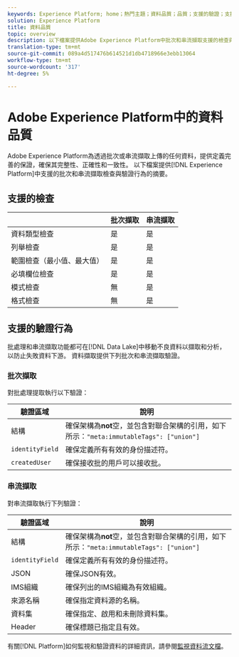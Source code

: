 ```yaml
---
keywords: Experience Platform; home；熱門主題；資料品質；品質；支援的驗證；支援的驗證；
solution: Experience Platform
title: 資料品質
topic: overview
description: 以下檔案提供Adobe Experience Platform中批次和串流擷取支援的檢查與驗證行為摘要。
translation-type: tm+mt
source-git-commit: 089a4d517476b614521d1db4718966e3ebb13064
workflow-type: tm+mt
source-wordcount: '317'
ht-degree: 5%

---
```



# Adobe Experience Platform中的資料品質

Adobe Experience Platform為透過批次或串流擷取上傳的任何資料，提供定義完善的保證，確保其完整性、正確性和一致性。 以下檔案提供[!DNL Experience Platform]中支援的批次和串流擷取檢查與驗證行為的摘要。

## 支援的檢查

|   | 批次擷取 | 串流擷取 |
| ------ | --------------- | ------------------- |
| 資料類型檢查 | 是 | 是 |
| 列舉檢查 | 是 | 是 |
| 範圍檢查（最小值、最大值） | 是 | 是 |
| 必填欄位檢查 | 是 | 是 |
| 模式檢查 | 無 | 是 |
| 格式檢查 | 無 | 是 |

## 支援的驗證行為

批處理和串流擷取功能都可在[!DNL Data Lake]中移動不良資料以擷取和分析，以防止失敗資料下游。 資料擷取提供下列批次和串流擷取驗證。

### 批次擷取

對批處理提取執行以下驗證：

| 驗證區域 | 說明 |
| --------------- | ----------- |
| 結構 | 確保架構為&#x200B;**not**&#x200B;空，並包含對聯合架構的引用，如下所示：`"meta:immutableTags": ["union"]` |
| `identityField` | 確保定義所有有效的身份描述符。 |
| `createdUser` | 確保接收批的用戶可以接收批。 |

### 串流擷取

對串流擷取執行下列驗證：

| 驗證區域 | 說明 |
| --------------- | ----------- |
| 結構 | 確保架構為&#x200B;**not**&#x200B;空，並包含對聯合架構的引用，如下所示：`"meta:immutableTags": ["union"]` |
| `identityField` | 確保定義所有有效的身份描述符。 |
| JSON | 確保JSON有效。 |
| IMS組織 | 確保列出的IMS組織為有效組織。 |
| 來源名稱 | 確保指定資料源的名稱。 |
| 資料集 | 確保指定、啟用和未刪除資料集。 |
| Header | 確保標題已指定且有效。 |

有關[!DNL Platform]如何監視和驗證資料的詳細資訊，請參閱[監視資料流文檔](./monitor-data-ingestion.md)。
